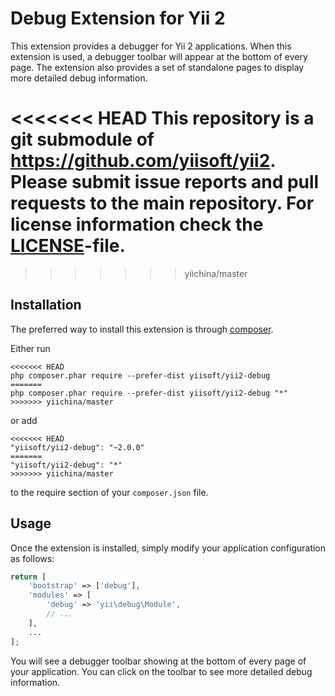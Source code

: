 Debug Extension for Yii 2
=========================

This extension provides a debugger for Yii 2 applications. When this extension is used,
a debugger toolbar will appear at the bottom of every page. The extension also provides
a set of standalone pages to display more detailed debug information.

<<<<<<< HEAD
This repository is a git submodule of <https://github.com/yiisoft/yii2>.
Please submit issue reports and pull requests to the main repository.
For license information check the [LICENSE](LICENSE.md)-file.
=======
>>>>>>> yiichina/master

Installation
------------

The preferred way to install this extension is through [composer](http://getcomposer.org/download/).

Either run

```
<<<<<<< HEAD
php composer.phar require --prefer-dist yiisoft/yii2-debug
=======
php composer.phar require --prefer-dist yiisoft/yii2-debug "*"
>>>>>>> yiichina/master
```

or add

```
<<<<<<< HEAD
"yiisoft/yii2-debug": "~2.0.0"
=======
"yiisoft/yii2-debug": "*"
>>>>>>> yiichina/master
```

to the require section of your `composer.json` file.


Usage
-----

Once the extension is installed, simply modify your application configuration as follows:

```php
return [
    'bootstrap' => ['debug'],
    'modules' => [
        'debug' => 'yii\debug\Module',
        // ...
    ],
    ...
];
```

You will see a debugger toolbar showing at the bottom of every page of your application.
You can click on the toolbar to see more detailed debug information.
